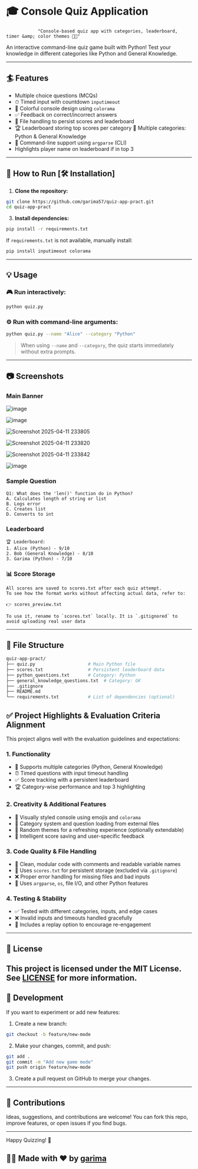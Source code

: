 # 🎓 Console Quiz Application
                "Console-based quiz app with categories, leaderboard, timer &amp; color themes 🌈✨"
An interactive command-line quiz game built with Python! Test your knowledge in different categories like Python and General Knowledge.

---

## :surfer: Features

- Multiple choice questions (MCQs)
- ⏱ Timed input with countdown `inputimeout`
- 🌈 Colorful console design using `colorama`
- ✅ Feedback on correct/incorrect answers
- 📂 File handling to persist scores and leaderboard 
- 🏆 Leaderboard storing top scores per category
 🧠 Multiple categories: Python & General Knowledge
- 🔧 Command-line support using `argparse` (CLI)
- Highlights player name on leaderboard if in top 3

---

## 🚀 How to Run [🛠️ Installation]

1. **Clone the repository:**

```bash
git clone https://github.com/garima57/quiz-app-pract.git
cd quiz-app-pract
```

3. **Install dependencies:**

```bash
pip install -r requirements.txt
```

If `requirements.txt` is not available, manually install:
```bash
pip install inputimeout colorama
```

---

## 💡 Usage

### 🎮 Run interactively:
```bash
python quiz.py
```

### ⚙️ Run with command-line arguments:
```bash
python quiz.py --name "Alice" --category "Python"
```

> When using `--name` and `--category`, the quiz starts immediately without extra prompts.

---

## 📷 Screenshots
### Main Banner


![image](https://github.com/user-attachments/assets/c6622f50-2a97-4d92-a7fe-c420faf066d8)

![image](https://github.com/user-attachments/assets/5ee8f55b-3c6e-413a-b9ab-880b3159f09f)

![Screenshot 2025-04-11 233805](https://github.com/user-attachments/assets/73374ce0-f811-44fe-910c-6cbe398c339c)

![Screenshot 2025-04-11 233820](https://github.com/user-attachments/assets/970dab79-bc46-46e1-b475-22f27f4bef5c)

![Screenshot 2025-04-11 233842](https://github.com/user-attachments/assets/fff6de59-d62b-4e46-b14f-ec996b7cfdec)

![image](https://github.com/user-attachments/assets/c2147389-fd1b-47c6-806b-12856d779f9c)


### Sample Question
```
Q1: What does the 'len()' function do in Python?
A. Calculates length of string or list
B. Logs error
C. Creates list
D. Converts to int
```

### Leaderboard
```
🏆 Leaderboard:
1. Alice (Python) - 9/10
2. Bob (General Knowledge) - 8/10
3. Garima (Python) - 7/10
```
### 📊 Score Storage
```
All scores are saved to scores.txt after each quiz attempt.
To see how the format works without affecting actual data, refer to:

👉 scores_preview.txt

To use it, rename to `scores.txt` locally. It is `.gitignored` to avoid uploading real user data
```
---

## 📁 File Structure

```bash
quiz-app-pract/
├── quiz.py                    # Main Python file
├── scores.txt                 # Persistent leaderboard data
├── python_questions.txt       # Category: Python
├── general_knowledge_questions.txt  # Category: GK
├── .gitignore
├── README.md
└── requirements.txt           # List of dependencies (optional)
```

## ✅ Project Highlights & Evaluation Criteria Alignment

This project aligns well with the evaluation guidelines and expectations:

### 1. **Functionality**
- 🎯 Supports multiple categories (Python, General Knowledge)
- ⏰ Timed questions with input timeout handling
- ✅ Score tracking with a persistent leaderboard
- 🏆 Category-wise performance and top 3 highlighting

### 2. **Creativity & Additional Features**
- 🎨 Visually styled console using emojis and `colorama`
- 📂 Category system and question loading from external files
- 🌈 Random themes for a refreshing experience (optionally extendable)
- 🧠 Intelligent score saving and user-specific feedback

### 3. **Code Quality & File Handling**
- 🧼 Clean, modular code with comments and readable variable names
- 📁 Uses `scores.txt` for persistent storage (excluded via `.gitignore`)
- ❌ Proper error handling for missing files and bad inputs
- 🧩 Uses `argparse`, `os`, file I/O, and other Python features

### 4. **Testing & Stability**
- ✅ Tested with different categories, inputs, and edge cases
- ❌ Invalid inputs and timeouts handled gracefully
- 🔁 Includes a replay option to encourage re-engagement


---

## 📜 License
This project is licensed under the MIT License. See [LICENSE](LICENSE) for more information.
---

## 🌱 Development

If you want to experiment or add new features:

1. Create a new branch:
```bash
git checkout -b feature/new-mode
```

2. Make your changes, commit, and push:
```bash
git add .
git commit -m "Add new game mode"
git push origin feature/new-mode
```

3. Create a pull request on GitHub to merge your changes.

---

## 🙌 Contributions

Ideas, suggestions, and contributions are welcome! You can fork this repo, improve features, or open issues if you find bugs.

---
Happy Quizzing! 🎉
## 👩‍💻 Made with ❤️ by [garima](https://github.com/garima57)

